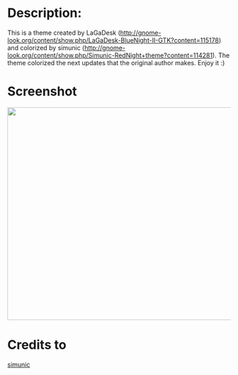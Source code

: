 # Description:
This is a theme created by LaGaDesk (http://gnome-look.org/content/show.php/LaGaDesk-BlueNight-II-GTK?content=115178) and colorized by simunic (http://gnome-look.org/content/show.php/Simunic-RedNight+theme?content=114281).
The theme colorized the next updates that the original author makes. Enjoy it :)

# Screenshot
<img src="http://gnome-look.org/CONTENT/content-pre1/114281-1.jpg" width="640" height="480">

# Credits to
[simunic](http://gnome-look.org/usermanager/search.php?username=simunic)
